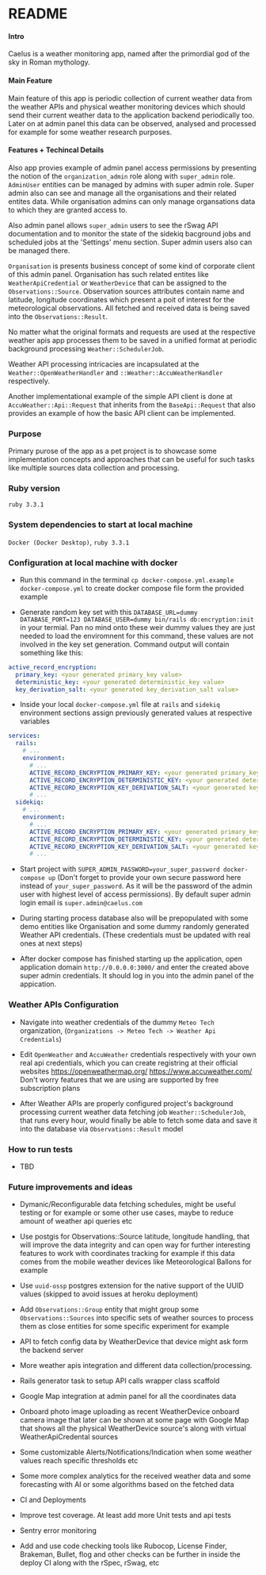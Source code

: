 # README

#### Intro

Caelus is a weather monitoring app, named after the primordial god of the sky in Roman mythology.

#### Main Feature

Main feature of this app is periodic collection of current weather data from the weather APIs and physical weather monitoring devices which should send their current weather data to the application backend periodically too. Later on at admin panel this data can be observed, analysed and processed for example for some weather research purposes.

#### Features + Techincal Details

Also app provies example of admin panel access permissions by presenting the notion of the `organization_admin` role along with `super_admin` role. `AdminUser` entities can be managed by admins with super admin role.
Super admin also can see and manage all the organisations and their related entites data.
While organisation admins can only manage organsations data to which they are granted access to.

Also admin panel allows `super_admin` users to see the rSwag API documentation and to monitor the state of the sidekiq bacground jobs and scheduled jobs at the 'Settings' menu section. Super admin users also can be managed there.

`Organisation` is presents business concept of some kind of corporate client of this admin panel.
Organisation has such related entites like `WeatherApiCredential` or `WeatherDevice` that can be assigned to the `Observations::Source`. Observation sources attributes contain name and latitude, longitude coordinates which present a poit of interest for the meteorological observations.
All fetched and received data is being saved into the `Observations::Result`.

No matter what the original formats and requests are used at the respective weather apis app processes them to be saved in a unified format at periodic background processing `Weather::SchedulerJob`.

Weather API processing intricacies are incapsulated at the `Weather::OpenWeatherHandler` and `::Weather::AccuWeatherHandler` respectively.

Another implementational example of the simple API client is done at `AccuWeather::Api::Request` that inherits from the `BaseApi::Request` that also provides an example of how the basic API client can be implemented.

### Purpose

Primary purose of the app as a pet project is to showcase some implementation concepts and approaches that can be useful for such tasks like multiple sources data collection and processing.

### Ruby version

`ruby 3.3.1`

### System dependencies to start at local machine

`Docker (Docker Desktop)`, `ruby 3.3.1`

### Configuration at local machine with docker

- Run this command in the terminal `cp docker-compose.yml.example docker-compose.yml` to create docker compose file form the provided example

- Generate random key set with this `DATABASE_URL=dummy DATABASE_PORT=123 DATABASE_USER=dummy bin/rails db:encryption:init` in your termial. Pan no mind onto these weir dummy values they are just needed to load the enviromnent for this command, these values are not involved in the key set generation.
Command output will contain something like this:

```yaml
active_record_encryption:
  primary_key: <your generated primary_key value>
  deterministic_key: <your generated deterministic_key value>
  key_derivation_salt: <your generated key_derivation_salt value>
```

- Inside your local `docker-compose.yml` file at `rails` and `sidekiq` environment sections assign previously generated values at respective variables

```yaml
services:
  rails:
    # ...
    environment:
      # ...
      ACTIVE_RECORD_ENCRYPTION_PRIMARY_KEY: <your generated primary_key value>
      ACTIVE_RECORD_ENCRYPTION_DETERMINISTIC_KEY: <your generated deterministic_key value>
      ACTIVE_RECORD_ENCRYPTION_KEY_DERIVATION_SALT: <your generated key_derivation_salt value>
      # ...
  sidekiq:
    # ...
    environment:
      # ...
      ACTIVE_RECORD_ENCRYPTION_PRIMARY_KEY: <your generated primary_key value>
      ACTIVE_RECORD_ENCRYPTION_DETERMINISTIC_KEY: <your generated deterministic_key value>
      ACTIVE_RECORD_ENCRYPTION_KEY_DERIVATION_SALT: <your generated key_derivation_salt value>
      # ...
```

- Start project with `SUPER_ADMIN_PASSWORD=your_super_password docker-compose up` (Don't forget to provide your own secure password here instead of `your_super_password`. As it will be the password of the admin user with highest level of access permissions). By default super admin login email is `super.admin@caelus.com`

- During starting process database also will be prepopulated with some demo entities like Organisation and some dummy randomly generated Weather API credentials. (These credentials must be updated with real ones at next steps)

- After docker compose has finished starting up the application, open application domain `http://0.0.0.0:3000/` and enter the created above super admin credentials. It should log in you into the admin panel of the appication.

### Weather APIs Configuration

- Navigate into weather credentials of the dummy `Meteo Tech` organization, (`Organizations -> Meteo Tech -> Weather Api Credentials`)
- Edit `OpenWeather` and `AccuWeather` credentials respectively with your own real api credentials, which you can create registring at their official websites https://openweathermap.org/  https://www.accuweather.com/ Don't worry features that we are using are supported by free subscription plans

- After Weather APIs are properly configured project's background processing current weather data fetching job `Weather::SchedulerJob`, that runs every hour, would finally be able to fetch some data and save it into the database via `Observations::Result` model

### How to run tests

- TBD

### Future improvements and ideas

- Dymanic/Reconfigurable data fetching schedules, might be useful testing or for example or some other use cases, maybe to reduce amount of weather api queries etc

- Use postgis for Observations::Source latitude, longitude handling, that will improve the data integrity and can open way for further interesting features to work with coordinates tracking for example if this data comes from the mobile weather devices like Meteorological Ballons for example

- Use `uuid-ossp` postgres extension for the native support of the UUID values (skipped to avoid issues at heroku deployment)

- Add `Observations::Group` entity that might group some `Observations::Sources` into specific sets of weather sources to process them as close entities for some specific experiment for example

- API to fetch config data by WeatherDevice that device might ask form the backend server

- More weather apis integration and different data collection/processing.

- Rails generator task to setup API calls wrapper class scaffold

- Google Map integration at admin panel for all the coordinates data

- Onboard photo image uploading as recent WeatherDevice onboard camera image that later can be shown at some page with Google Map that shows all the physical WeatherDevice source's along with virtual WeatherApiCredental sources

- Some customizable Alerts/Notifications/Indication when some weather values reach specific thresholds etc

- Some more complex analytics for the received weather data and some forecasting with AI or some algorithms based on the fetched data

- CI and Deployments

- Improve test coverage. At least add more Unit tests and api tests

- Sentry error monitoring

- Add and use code checking tools like Rubocop, License Finder, Brakeman, Bullet, flog and other checks can be further in inside the deploy CI along with the rSpec, rSwag, etc

